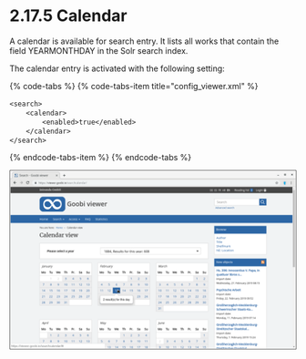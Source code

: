# 2.17.5 Calendar

A calendar is available for search entry. It lists all works that contain the field YEARMONTHDAY in the Solr search index. 

The calendar entry is activated with the following setting:

{% code-tabs %}
{% code-tabs-item title="config\_viewer.xml" %}
```markup
<search>
    <calendar>
        <enabled>true</enabled>
    </calendar>
</search>
```
{% endcode-tabs-item %}
{% endcode-tabs %}

![Calendar view to browse into the content](../../.gitbook/assets/2.17.5.png)

